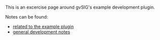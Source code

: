 This is an excercise page around gvSIG's example development plugin.

Notes can be found:

* [related to the example plugin](https://github.com/moovida/gvsig-sample/wiki/Notes-about-the-template-plugin)
* [general development notes](https://github.com/moovida/gvsig-sample/wiki/General-Development-Notes)
